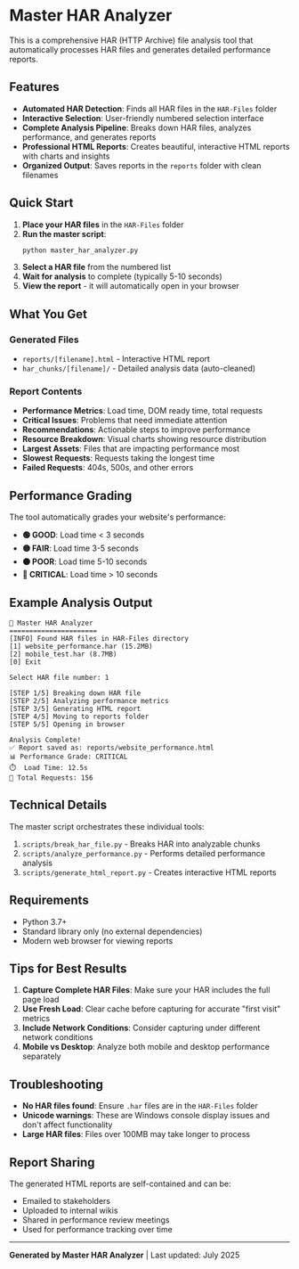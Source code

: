 # Master HAR Analyzer

This is a comprehensive HAR (HTTP Archive) file analysis tool that automatically processes HAR files and generates detailed performance reports.

## Features

- **Automated HAR Detection**: Finds all HAR files in the `HAR-Files` folder
- **Interactive Selection**: User-friendly numbered selection interface
- **Complete Analysis Pipeline**: Breaks down HAR files, analyzes performance, and generates reports
- **Professional HTML Reports**: Creates beautiful, interactive HTML reports with charts and insights
- **Organized Output**: Saves reports in the `reports` folder with clean filenames

## Quick Start

1. **Place your HAR files** in the `HAR-Files` folder
2. **Run the master script**:
   ```bash
   python master_har_analyzer.py
   ```
3. **Select a HAR file** from the numbered list
4. **Wait for analysis** to complete (typically 5-10 seconds)
5. **View the report** - it will automatically open in your browser

## What You Get

### Generated Files
- `reports/[filename].html` - Interactive HTML report
- `har_chunks/[filename]/` - Detailed analysis data (auto-cleaned)

### Report Contents
- **Performance Metrics**: Load time, DOM ready time, total requests
- **Critical Issues**: Problems that need immediate attention
- **Recommendations**: Actionable steps to improve performance
- **Resource Breakdown**: Visual charts showing resource distribution
- **Largest Assets**: Files that are impacting performance most
- **Slowest Requests**: Requests taking the longest time
- **Failed Requests**: 404s, 500s, and other errors

## Performance Grading

The tool automatically grades your website's performance:
- **🟢 GOOD**: Load time < 3 seconds
- **🟡 FAIR**: Load time 3-5 seconds  
- **🟠 POOR**: Load time 5-10 seconds
- **🔴 CRITICAL**: Load time > 10 seconds

## Example Analysis Output

```
🚀 Master HAR Analyzer
======================
[INFO] Found HAR files in HAR-Files directory
[1] website_performance.har (15.2MB)
[2] mobile_test.har (8.7MB)
[0] Exit

Select HAR file number: 1

[STEP 1/5] Breaking down HAR file
[STEP 2/5] Analyzing performance metrics  
[STEP 3/5] Generating HTML report
[STEP 4/5] Moving to reports folder
[STEP 5/5] Opening in browser

Analysis Complete!
✅ Report saved as: reports/website_performance.html
📊 Performance Grade: CRITICAL
⏱️  Load Time: 12.5s
🔢 Total Requests: 156
```

## Technical Details

The master script orchestrates these individual tools:
1. `scripts/break_har_file.py` - Breaks HAR into analyzable chunks
2. `scripts/analyze_performance.py` - Performs detailed performance analysis
3. `scripts/generate_html_report.py` - Creates interactive HTML reports

## Requirements

- Python 3.7+
- Standard library only (no external dependencies)
- Modern web browser for viewing reports

## Tips for Best Results

1. **Capture Complete HAR Files**: Make sure your HAR includes the full page load
2. **Use Fresh Load**: Clear cache before capturing for accurate "first visit" metrics
3. **Include Network Conditions**: Consider capturing under different network conditions
4. **Mobile vs Desktop**: Analyze both mobile and desktop performance separately

## Troubleshooting

- **No HAR files found**: Ensure `.har` files are in the `HAR-Files` folder
- **Unicode warnings**: These are Windows console display issues and don't affect functionality
- **Large HAR files**: Files over 100MB may take longer to process

## Report Sharing

The generated HTML reports are self-contained and can be:
- Emailed to stakeholders
- Uploaded to internal wikis
- Shared in performance review meetings
- Used for performance tracking over time

---

**Generated by Master HAR Analyzer** | Last updated: July 2025
